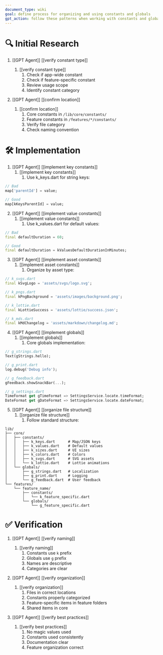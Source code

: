 ```yaml
---
document_type: wiki
goal: define process for organizing and using constants and globals
gpt_action: follow these patterns when working with constants and globals
---
```


# 🔍 Initial Research

1. [[GPT Agent]] [[verify constant type]]
   1. [[verify constant type]]
      1. Check if app-wide constant
      2. Check if feature-specific constant
      3. Review usage scope
      4. Identify constant category

2. [[GPT Agent]] [[confirm location]]
   1. [[confirm location]]
      1. Core constants in `/lib/core/constants/`
      2. Feature constants in `/features/*/constants/`
      3. Verify file category
      4. Check naming convention

# 🛠️ Implementation

1. [[GPT Agent]] [[implement key constants]]
   1. [[implement key constants]]
      1. Use k_keys.dart for string keys:
```dart
// Bad
map['parentId'] = value;

// Good
map[kKeysParentId] = value;
```

2. [[GPT Agent]] [[implement value constants]]
   1. [[implement value constants]]
      1. Use k_values.dart for default values:
```dart
// Bad
final defaultDuration = 60;

// Good
final defaultDuration = kValuesDefaultDurationInMinutes;
```

3. [[GPT Agent]] [[implement asset constants]]
   1. [[implement asset constants]]
      1. Organize by asset type:
```dart
// k_svgs.dart
final kSvgLogo = 'assets/svgs/logo.svg';

// k_pngs.dart
final kPngBackground = 'assets/images/background.png';

// k_lottie.dart
final kLottieSuccess = 'assets/lottie/success.json';

// k_mds.dart
final kMdChangelog = 'assets/markdown/changelog.md';
```

4. [[GPT Agent]] [[implement globals]]
   1. [[implement globals]]
      1. Core globals implementation:
```dart
// g_strings.dart
Text(gStrings.hello);

// g_print.dart
log.debug('Debug info');

// g_feedback.dart
gFeedback.showSnackBar(...);

// g_settings.dart
TimeFormat get gTimeFormat => SettingsService.locate.timeFormat;
DateFormat get gDateFormat => SettingsService.locate.dateFormat;
```

5. [[GPT Agent]] [[organize file structure]]
   1. [[organize file structure]]
      1. Follow standard structure:
```
lib/
├── core/
│   ├── constants/
│   │   ├── k_keys.dart      # Map/JSON keys
│   │   ├── k_values.dart    # Default values
│   │   ├── k_sizes.dart     # UI sizes
│   │   ├── k_colors.dart    # Colors
│   │   ├── k_svgs.dart      # SVG assets
│   │   └── k_lottie.dart    # Lottie animations
│   └── globals/
│       ├── g_strings.dart   # Localization
│       ├── g_print.dart     # Logging
│       └── g_feedback.dart  # User feedback
└── features/
    └── feature_name/
        ├── constants/
        │   └── k_feature_specific.dart
        └── globals/
            └── g_feature_specific.dart
```

# ✅ Verification

1. [[GPT Agent]] [[verify naming]]
   1. [[verify naming]]
      1. Constants use `k` prefix
      2. Globals use `g` prefix
      3. Names are descriptive
      4. Categories are clear

2. [[GPT Agent]] [[verify organization]]
   1. [[verify organization]]
      1. Files in correct locations
      2. Constants properly categorized
      3. Feature-specific items in feature folders
      4. Shared items in core

3. [[GPT Agent]] [[verify best practices]]
   1. [[verify best practices]]
      1. No magic values used
      2. Constants used consistently
      3. Documentation clear
      4. Feature organization correct 
